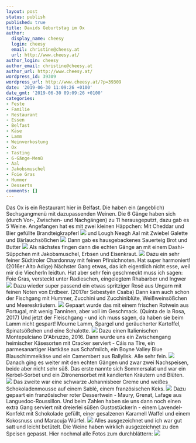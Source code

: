```yaml
---
layout: post
status: publish
published: true
title: Davids Geburtstag im Ox
author:
  display_name: cheesy
  login: cheesy
  email: christine@cheesy.at
  url: http://www.cheesy.at/
author_login: cheesy
author_email: christine@cheesy.at
author_url: http://www.cheesy.at/
wordpress_id: 39309
wordpress_url: http://www.cheesy.at/?p=39309
date: '2019-06-30 11:09:26 +0100'
date_gmt: '2019-06-30 09:09:26 +0100'
categories:
- Feste
- Familie
- Restaurant
- Essen
- Belfast
- Käse
- Lamm
- Weinverkostung
- Ox
- Tasting
- 6-Gänge-Menü
- Aal
- Jakobsmuschel
- Foie Gras
- Hummer
- Desserts
comments: []
---
```

Das Ox is ein Restaurant hier in Belfast. Die haben ein (angeblich) Sechsgangmenü mit dazupassenden Weinen. Die 6 Gänge haben sich (durch Vor-, Zwischen- und Nachgängen) zu 11 herausgeputzt, dazu gab es 5 Weine.
Angefangen hat es mit zwei kleinen Häppchen:
Mit Cheddar und Bier gefüllte Brandteigkrapferl
 ![](http://www.cheesy.at/wp-content/uploads/Ox-1.jpg)
und Lough Neagh Aal mit Zwiebel Galette und Bärlauchsößchen
 ![](http://www.cheesy.at/wp-content/uploads/Ox-2.jpg)
Dann gab es hausgebackenes Sauerteig Brot und Butter
 ![](http://www.cheesy.at/wp-content/uploads/Ox-4.jpg)
Als nächstes fingen dann die echten Gänge an mit einem Dashi-Süppchen mit Jakobsmuschel, Erbsen und Eisenkraut.
 ![](http://www.cheesy.at/wp-content/uploads/Ox-6.jpg)
Dazu ein sehr feiner Südtiroler Chardonnay mit feinen Pfirsichnoten. Hat super harmoniert! (2016er Alto Adige)
Nächster Gang etwas, das ich eigentlich nicht esse, weil mir die Viecherln leidtun. Hat aber sehr fein geschmeckt muss ich sagen: Foie Gras, versteckt unter Radieschen, eingelegtem Rhabarber und Ingwer
 ![](http://www.cheesy.at/wp-content/uploads/Ox-7.jpg)
Dazu wieder super passend ein etwas spritziger Rosé aus Ungarn mit feinen Noten von Erdbeer. (2017er Sebestyén Csaba)
Dann kam auch schon der Fischgang mit Hummer, Zucchini und Zucchiniblüte, Weißweinsößchen und Meereskräutern.
 ![](http://www.cheesy.at/wp-content/uploads/Ox-9.jpg)
Gepaart wurde das mit einem frischen Rotwein aus Portugal, mit wenig Tanninen, aber voll im Geschmack. (Quinta de la Rosa, 2017)
Und jetzt der Fleischgang - und ich muss sagen, da haben sie beim Lamm nicht gespart!
Mourne Lamm, Spargel und geräucherter Kartoffel, Spinatsößchen und eine Schalotte.
 ![](http://www.cheesy.at/wp-content/uploads/Ox-11.jpg)
Dazu einen Italienischen Montepulciano D'Abruzzo, 2016.
Dann wurde uns ein Zwischengang heimischer Käsesorten mit Cracker serviert - Cáis na Tíre, ein parmesanartiger Hartkäse aus Schafmilch, ein Boyne Valley Blue Blauschimmelkäse und ein Camembert aus Ballylisk. Alle sehr fein.
 ![](http://www.cheesy.at/wp-content/uploads/Ox-12.jpg)
Danach ging es weiter mit den echten Gängen und zwar zwei Nachspeisen, beide aber nicht sehr süß.
Das erste nannte sich Sommersalat und war ein Kerbel-Sorbet und ein Zitronensorbet mit kandierten Kräutern und Blüten.
 ![](http://www.cheesy.at/wp-content/uploads/Ox-13.jpg)
Das zweite war eine schwarze Johannisbeer Creme und weißes Schokoladenmousse auf einem Sablé, einem französischen Keks.
 ![](http://www.cheesy.at/wp-content/uploads/Ox-15.jpg)
Dazu gepaart ein französischer roter Dessertwein - Maury, Grenat, Lafage aus Languedoc-Roussillon.
Und beim Zahlen haben sie uns dann noch einen extra Gang serviert mit dreierlei süßen Gustostückerln - einem Lavendel-Konfekt mit Schokolade gefüllt, einer gesalzenen Karamell Waffel und einem Kokosnuss und Maracuja Würfel.
 ![](http://www.cheesy.at/wp-content/uploads/Ox-16.jpg)
Alles ausgezeichnet und ich war gut satt und leicht betütelt. Die Weine haben wirklich ausgezeichnet zu den Speisen gepasst.
Hier nochmal alle Fotos zum durchblättern:
[![](http://www.cheesy.at/wp-content/uploads/Ox-14.jpg)](http://www.cheesy.at/fotos/events/davids-geburtstag-im-ox/)
